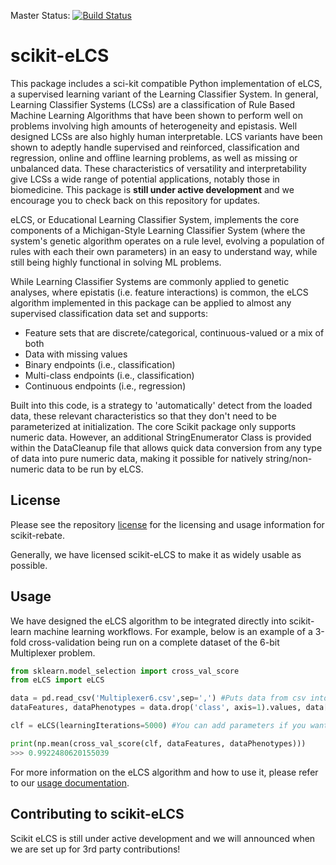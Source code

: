 Master Status: [![Build Status](https://travis-ci.com/UrbsLab/scikit-eLCS.svg?branch=master)](https://travis-ci.com/UrbsLab/scikit-eLCS)

# scikit-eLCS

This package includes a sci-kit compatible Python implementation of eLCS, a supervised learning variant of the Learning Classifier System. In general, Learning Classifier Systems (LCSs) are a classification of Rule Based Machine Learning Algorithms that have been shown to perform well on problems involving high amounts of heterogeneity and epistasis. Well designed LCSs are also highly human interpretable. LCS variants have been shown to adeptly handle supervised and reinforced, classification and regression, online and offline learning problems, as well as missing or unbalanced data. These characteristics of versatility and interpretability give LCSs a wide range of potential applications, notably those in biomedicine. This package is **still under active development** and we encourage you to check back on this repository for updates.

eLCS, or Educational Learning Classifier System, implements the core components of a Michigan-Style Learning Classifier System (where the system's genetic algorithm operates on a rule level,  evolving a population of rules with each their own parameters) in an easy to understand way, while still being highly functional in solving ML problems.

While Learning Classifier Systems are commonly applied to genetic analyses, where epistatis (i.e. feature interactions) is common, the eLCS algorithm implemented in this package can be applied to almost any supervised classification data set and supports:

* Feature sets that are discrete/categorical, continuous-valued or a mix of both
* Data with missing values
* Binary endpoints (i.e., classification)
* Multi-class endpoints (i.e., classification)
* Continuous endpoints (i.e., regression)

Built into this code, is a strategy to 'automatically' detect from the loaded data, these relevant characteristics so that they don't need to be parameterized at initialization. The core Scikit package only supports numeric data. However, an additional StringEnumerator Class is provided within the DataCleanup file that allows quick data conversion from any type of data into pure numeric data, making it possible for natively string/non-numeric data to be run by eLCS.

## License
Please see the repository [license](https://github.com/UrbsLab/scikit-eLCS/blob/master/LICENSE) for the licensing and usage information for scikit-rebate.

Generally, we have licensed scikit-eLCS to make it as widely usable as possible.

## Usage
We have designed the eLCS algorithm to be integrated directly into scikit-learn machine learning workflows. For example, below is an example of a 3-fold cross-validation being run on a complete dataset of the 6-bit Multiplexer problem.

```python
from sklearn.model_selection import cross_val_score
from eLCS import eLCS

data = pd.read_csv('Multiplexer6.csv',sep=',') #Puts data from csv into indexable np arrays
dataFeatures, dataPhenotypes = data.drop('class', axis=1).values, data['class'].values

clf = eLCS(learningIterations=5000) #You can add parameters if you want, but default values are preprogrammed

print(np.mean(cross_val_score(clf, dataFeatures, dataPhenotypes)))
>>> 0.9922480620155039

```
For more information on the eLCS algorithm and how to use it, please refer to our [usage documentation](https://urbslab.github.io/scikit-eLCS/).

## Contributing to scikit-eLCS
Scikit eLCS is still under active development and we will announced when we are set up for 3rd party contributions!
